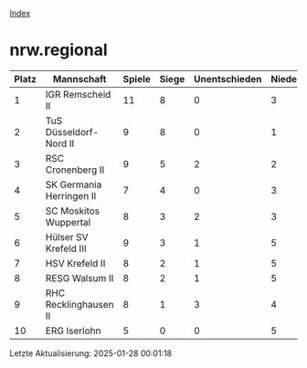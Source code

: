 [Index](./README.md)

# nrw.regional

| Platz |  Mannschaft |  Spiele |  Siege |  Unentschieden |  Niederlagen |  Tore |  Differenz |  Punkte | 
| --- |  --- |  --- |  --- |  --- |  --- |  --- |  --- |  --- |  
|  1 |   IGR Remscheid II |   11 |   8 |   0 |   3 |   76:39 |   37 |   24 |  
|  2 |   TuS Düsseldorf-Nord II |   9 |   8 |   0 |   1 |   57:33 |   24 |   24 |  
|  3 |   RSC Cronenberg II |   9 |   5 |   2 |   2 |   47:37 |   10 |   17 |  
|  4 |   SK Germania Herringen II |   7 |   4 |   0 |   3 |   38:27 |   11 |   12 |  
|  5 |   SC Moskitos Wuppertal |   8 |   3 |   2 |   3 |   45:44 |   1 |   11 |  
|  6 |   Hülser SV Krefeld III |   9 |   3 |   1 |   5 |   38:59 |   -21 |   10 |  
|  7 |   HSV Krefeld II |   8 |   2 |   1 |   5 |   35:37 |   -2 |   7 |  
|  8 |   RESG Walsum II |   8 |   2 |   1 |   5 |   33:66 |   -33 |   7 |  
|  9 |   RHC Recklinghausen II |   8 |   1 |   3 |   4 |   33:41 |   -8 |   6 |  
|  10 |   ERG Iserlohn |   5 |   0 |   0 |   5 |   16:35 |   -19 |   0 |  


Letzte Aktualisierung: 2025-01-28 00:01:18